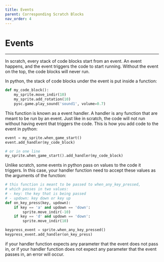 ```yaml
---
title: Events
parent: Corresponding Scratch Blocks
nav_order: 4
---
```

# Events
---
In scratch, every stack of code blocks start from an event. An event happens, and the event triggers the code to start running. Without the event on the top, the code blocks will never run. 

In python, the stack of code blocks under the event is put inside a function: 
```python
def my_code_block():
	my_sprite.move_indir(10)
	my_sprite.add_rotation(10)
	pysc.game.play_sound('sound1', volume=0.7)
```
This function is known as a event handler. A handler is any function that are meant to be run by an event. Just like in scratch, the code will not run without having event that triggers the code. This is how you add code to the event in python:
```python
event = my_sprite.when_game_start()
event.add_handler(my_code_block)

# or in one line
my_sprite.when_game_start().add_handler(my_code_block)
```

Unlike scratch, some events in python pass on values to the code it triggers. In this case, your handler function need to accept these values as the arguments of the function: 

```python
# this function is meant to be passed to when_any_key_pressed,
# which passes in two values:
# - key: the key that is being passed
# - updown: key down or key up
def on_key_press(key, updown):
	if key == 'a' and updown == 'down':
		sprite.move_indir(-10)
	if key == 'd' and updown == 'down':
		sprite.move_indir(10)

keypress_event = sprite.when_any_key_pressed()
keypress_event.add_handler(on_key_press)
```
if your handler function expects any parameter that the event does not pass in, or if your handler function does not expect any parameter that the event passes in, an error will occur.

